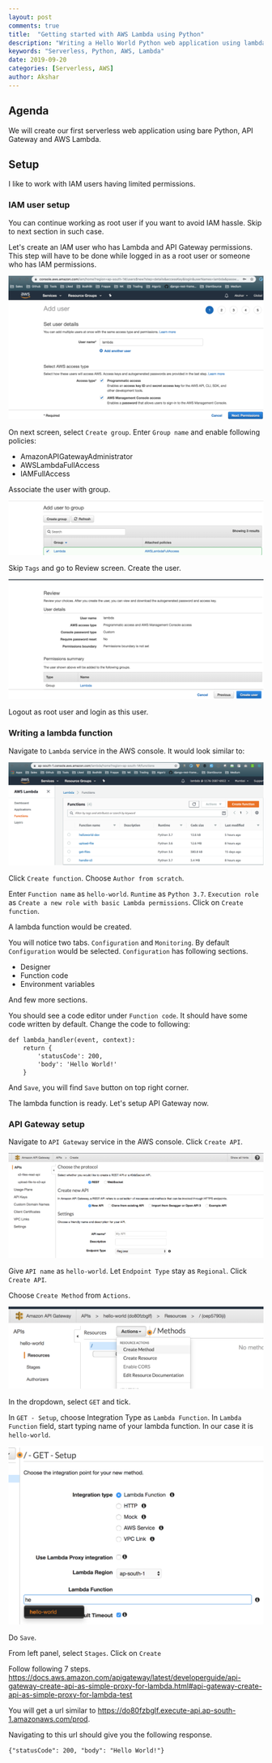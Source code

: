 ```yaml
---
layout: post
comments: true
title:  "Getting started with AWS Lambda using Python"
description: "Writing a Hello World Python web application using lambda"
keywords: "Serverless, Python, AWS, Lambda"
date: 2019-09-20
categories: [Serverless, AWS]
author: Akshar
---
```


## Agenda

We will create our first serverless web application using bare Python, API Gateway and AWS Lambda.

## Setup

I like to work with IAM users having limited permissions.

### IAM user setup

You can continue working as root user if you want to avoid IAM hassle. Skip to next section in such case.

Let's create an IAM user who has Lambda and API Gateway permissions. This step will have to be done while logged in as a root user or someone who has IAM permissions.

![](/assets/images/aws/add-user.png)

On next screen, select `Create group`. Enter `Group name` and enable following policies:

- AmazonAPIGatewayAdministrator
- AWSLambdaFullAccess
- IAMFullAccess

Associate the user with group.

![](/assets/images/aws/associate-user-group.png)

Skip `Tags` and go to Review screen. Create the user.

![](/assets/images/aws/create-user.png)

Logout as root user and login as this user.

### Writing a lambda function

Navigate to `Lambda` service in the AWS console. It would look similar to:

![](/assets/images/aws/lambda-screen.png)

Click `Create function`. Choose `Author from scratch`.

Enter `Function name` as `hello-world`. `Runtime` as `Python 3.7`. `Execution role` as `Create a new role with basic Lambda permissions`. Click on `Create function`.

A lambda function would be created.

You will notice two tabs. `Configuration` and `Monitoring`. By default `Configuration` would be selected. `Configuration` has following sections.

- Designer
- Function code
- Environment variables

And few more sections.

You should see a code editor under `Function code`. It should have some code written by default. Change the code to following:

    def lambda_handler(event, context):
        return {
            'statusCode': 200,
            'body': 'Hello World!'
        }

And `Save`, you will find `Save` button on top right corner.

The lambda function is ready. Let's setup API Gateway now.

### API Gateway setup

Navigate to `API Gateway` service in the AWS console. Click `Create API`.

![](/assets/images/aws/gateway-screen.png)

Give `API name` as `hello-world`. Let `Endpoint Type` stay as `Regional`. Click `Create API`.

Choose `Create Method` from `Actions`.

![](/assets/images/aws/gateway-create-method.png)

In the dropdown, select `GET` and tick.

In `GET - Setup`, choose Integration Type as `Lambda Function`. In `Lambda Function` field, start typing name of your lambda function. In our case it is `hello-world`.

![](/assets/images/aws/gateway-get-setup.png)

Do `Save`.

From left panel, select `Stages`. Click on `Create`

Follow following 7 steps. https://docs.aws.amazon.com/apigateway/latest/developerguide/api-gateway-create-api-as-simple-proxy-for-lambda.html#api-gateway-create-api-as-simple-proxy-for-lambda-test

You will get a url similar to https://do80fzbglf.execute-api.ap-south-1.amazonaws.com/prod.

Navigating to this url should give you the following response.

    {"statusCode": 200, "body": "Hello World!"}
